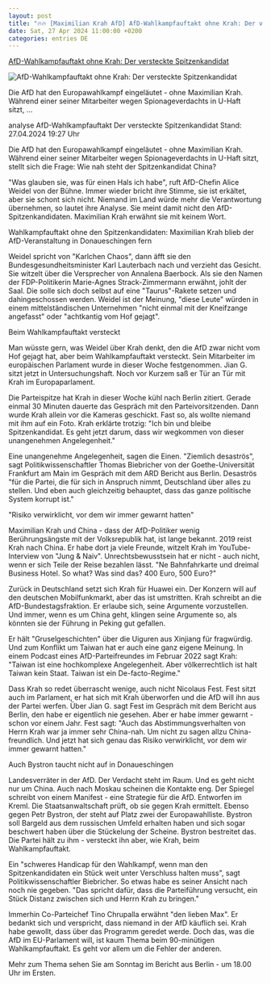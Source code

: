 ```yaml
---
layout: post
title: "🔥🔥 [Maximilian Krah AfD] AfD-Wahlkampfauftakt ohne Krah: Der versteckte Spitzenkandidat"
date: Sat, 27 Apr 2024 11:00:00 +0200
categories: entries DE
---
```

[AfD-Wahlkampfauftakt ohne Krah: Der versteckte Spitzenkandidat](https://www.tagesschau.de/inland/innenpolitik/afd-wahlkampfauftakt-102.html)

![AfD-Wahlkampfauftakt ohne Krah: Der versteckte Spitzenkandidat](https://images.tagesschau.de/image/4cc52a69-9f89-4a51-b561-e4d538ae6230/AAABjyCZdSg/AAABjwnlFvA/16x9-1280/weidel-donaueschingen-100.jpg)

Die AfD hat den Europawahlkampf eingeläutet - ohne Maximilian Krah. Während einer seiner Mitarbeiter wegen Spionageverdachts in U-Haft sitzt, ...

analyse AfD-Wahlkampfauftakt Der versteckte Spitzenkandidat Stand: 27.04.2024 19:27 Uhr

Die AfD hat den Europawahlkampf eingeläutet - ohne Maximilian Krah. Während einer seiner Mitarbeiter wegen Spionageverdachts in U-Haft sitzt, stellt sich die Frage: Wie nah steht der Spitzenkandidat China?

"Was glauben sie, was für einen Hals ich habe", ruft AfD-Chefin Alice Weidel von der Bühne. Immer wieder bricht ihre Stimme, sie ist erkältet, aber sie schont sich nicht. Niemand im Land würde mehr die Verantwortung übernehmen, so lautet ihre Analyse. Sie meint damit nicht den AfD-Spitzenkandidaten. Maximilian Krah erwähnt sie mit keinem Wort.

Wahlkampfauftakt ohne den Spitzenkandidaten: Maximilian Krah blieb der AfD-Veranstaltung in Donaueschingen fern

Weidel spricht von "Karlchen Chaos", dann äfft sie den Bundesgesundheitsminister Karl Lauterbach nach und verzieht das Gesicht. Sie witzelt über die Versprecher von Annalena Baerbock. Als sie den Namen der FDP-Politikerin Marie-Agnes Strack-Zimmermann erwähnt, johlt der Saal. Die solle sich doch selbst auf eine "Taurus"-Rakete setzen und dahingeschossen werden. Weidel ist der Meinung, "diese Leute" würden in einem mittelständischen Unternehmen "nicht einmal mit der Kneifzange angefasst" oder "achtkantig vom Hof gejagt".

Beim Wahlkampfauftakt versteckt

Man wüsste gern, was Weidel über Krah denkt, den die AfD zwar nicht vom Hof gejagt hat, aber beim Wahlkampfauftakt versteckt. Sein Mitarbeiter im europäischen Parlament wurde in dieser Woche festgenommen. Jian G. sitzt jetzt in Untersuchungshaft. Noch vor Kurzem saß er Tür an Tür mit Krah im Europaparlament.

Die Parteispitze hat Krah in dieser Woche kühl nach Berlin zitiert. Gerade einmal 30 Minuten dauerte das Gespräch mit den Parteivorsitzenden. Dann wurde Krah allein vor die Kameras geschickt. Fast so, als wollte niemand mit ihm auf ein Foto. Krah erklärte trotzig: "Ich bin und bleibe Spitzenkandidat. Es geht jetzt darum, dass wir wegkommen von dieser unangenehmen Angelegenheit."

Eine unangenehme Angelegenheit, sagen die Einen. "Ziemlich desaströs", sagt Politikwissenschaftler Thomas Biebricher von der Goethe-Universität Frankfurt am Main im Gespräch mit dem ARD Bericht aus Berlin. Desaströs "für die Partei, die für sich in Anspruch nimmt, Deutschland über alles zu stellen. Und eben auch gleichzeitig behauptet, dass das ganze politische System korrupt ist."

"Risiko verwirklicht, vor dem wir immer gewarnt hatten"

Maximilian Krah und China - dass der AfD-Politiker wenig Berührungsängste mit der Volksrepublik hat, ist lange bekannt. 2019 reist Krah nach China. Er habe dort ja viele Freunde, witzelt Krah im YouTube-Interview von "Jung & Naiv". Unrechtsbewusstsein hat er nicht - auch nicht, wenn er sich Teile der Reise bezahlen lässt. "Ne Bahnfahrkarte und dreimal Business Hotel. So what? Was sind das? 400 Euro, 500 Euro?"

Zurück in Deutschland setzt sich Krah für Huawei ein. Der Konzern will auf den deutschen Mobilfunkmarkt, aber das ist umstritten. Krah schreibt an die AfD-Bundestagsfraktion. Er erlaube sich, seine Argumente vorzustellen. Und immer, wenn es um China geht, klingen seine Argumente so, als könnten sie der Führung in Peking gut gefallen.

Er hält "Gruselgeschichten" über die Uiguren aus Xinjiang für fragwürdig. Und zum Konflikt um Taiwan hat er auch eine ganz eigene Meinung. In einem Podcast eines AfD-Parteifreundes im Februar 2022 sagt Krah: "Taiwan ist eine hochkomplexe Angelegenheit. Aber völkerrechtlich ist halt Taiwan kein Staat. Taiwan ist ein De-facto-Regime."

Dass Krah so redet überrascht wenige, auch nicht Nicolaus Fest. Fest sitzt auch im Parlament, er hat sich mit Krah überworfen und die AfD will ihn aus der Partei werfen. Über Jian G. sagt Fest im Gespräch mit dem Bericht aus Berlin, den habe er eigentlich nie gesehen. Aber er habe immer gewarnt - schon vor einem Jahr. Fest sagt: "Auch das Abstimmungsverhalten von Herrn Krah war ja immer sehr China-nah. Um nicht zu sagen allzu China-freundlich. Und jetzt hat sich genau das Risiko verwirklicht, vor dem wir immer gewarnt hatten."

Auch Bystron taucht nicht auf in Donaueschingen

Landesverräter in der AfD. Der Verdacht steht im Raum. Und es geht nicht nur um China. Auch nach Moskau scheinen die Kontakte eng. Der Spiegel schreibt von einem Manifest - eine Strategie für die AfD. Entworfen im Kreml. Die Staatsanwaltschaft prüft, ob sie gegen Krah ermittelt. Ebenso gegen Petr Bystron, der steht auf Platz zwei der Europawahlliste. Bystron soll Bargeld aus dem russischen Umfeld erhalten haben und sich sogar beschwert haben über die Stückelung der Scheine. Bystron bestreitet das. Die Partei hält zu ihm - versteckt ihn aber, wie Krah, beim Wahlkampfauftakt.

Ein "schweres Handicap für den Wahlkampf, wenn man den Spitzenkandidaten ein Stück weit unter Verschluss halten muss", sagt Politikwissenschaftler Biebricher. So etwas habe es seiner Ansicht nach noch nie gegeben. "Das spricht dafür, dass die Parteiführung versucht, ein Stück Distanz zwischen sich und Herrn Krah zu bringen."

Immerhin Co-Parteichef Tino Chrupalla erwähnt "den lieben Max". Er bedankt sich und verspricht, dass niemand in der AfD käuflich sei. Krah habe gewollt, dass über das Programm geredet werde. Doch das, was die AfD im EU-Parlament will, ist kaum Thema beim 90-minütigen Wahlkampfauftakt. Es geht vor allem um die Fehler der anderen.

Mehr zum Thema sehen Sie am Sonntag im Bericht aus Berlin - um 18.00 Uhr im Ersten.

